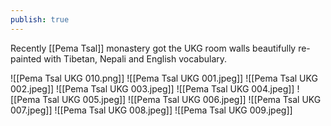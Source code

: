 ```yaml
---
publish: true
---
```


Recently [[Pema Tsal]] monastery got the UKG room walls beautifully re-painted with Tibetan, Nepali and English vocabulary.

![[Pema Tsal UKG 010.png]]
![[Pema Tsal UKG 001.jpeg]]
![[Pema Tsal UKG 002.jpeg]]
![[Pema Tsal UKG 003.jpeg]]
![[Pema Tsal UKG 004.jpeg]]
![[Pema Tsal UKG 005.jpeg]]
![[Pema Tsal UKG 006.jpeg]]
![[Pema Tsal UKG 007.jpeg]]
![[Pema Tsal UKG 008.jpeg]]
![[Pema Tsal UKG 009.jpeg]]